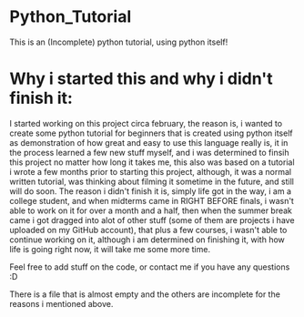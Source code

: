 # Python_Tutorial
This is an (Incomplete) python tutorial, using python itself!

# Why i started this and why i didn't finish it:

I started working on this project circa february, the reason is, i wanted to create some python tutorial for beginners that is created using python itself as demonstration of how great and easy to use this language really is, it in the process learned a few new stuff myself, and i was determined to finsih this project no matter how long it takes me, this also was based on a tutorial i wrote a few months prior to starting this project, although, it was a normal written tutorial, was thinking about filming it sometime in the future, and still will do soon.
The reason i didn't finish it is, simply life got in the way, i am a college student, and when midterms came in RIGHT BEFORE finals, i wasn't able to work on it for over a month and a half, then when the summer break came i got dragged into alot of other stuff (some of them are projects i have uploaded on my GitHub account), that plus a few courses, i wasn't able to continue working on it, although i am determined on finishing it, with how life is going right now, it will take me some more time.

Feel free to add stuff on the code, or contact me if you have any questions :D

There is a file that is almost empty and the others are incomplete for the reasons i mentioned above.
